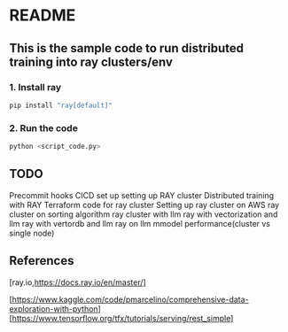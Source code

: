 # README

## This is the sample code to run distributed training into ray clusters/env

### 1. Install ray
```bash
pip install "ray[default]"
```

### 2. Run the code
```bash
python <script_code.py>
```



## TODO
Precommit hooks
CICD set up setting up RAY cluster
Distributed training with RAY
Terraform code for ray cluster
Setting up ray cluster on AWS
ray cluster on sorting algorithm
ray cluster with llm
ray with vectorization and llm
ray with vertordb and llm
ray on llm mmodel performance(cluster  vs single node)
## References
[ray.io,https://docs.ray.io/en/master/]

[https://www.kaggle.com/code/pmarcelino/comprehensive-data-exploration-with-python]
[https://www.tensorflow.org/tfx/tutorials/serving/rest_simple]
